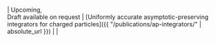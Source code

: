 | Upcoming, <br> Draft available on request | [Uniformly accurate asymptotic-preserving integrators for charged particles]({{ "/publications/ap-integrators/" | absolute_url }}) | |